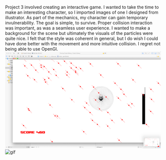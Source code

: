 Project 3 involved creating an interactive game. I wanted to take the time to make an interesting character, so I imported images of one I designed from illustrator. As part of the mechanics, my character can gain temporary invulnerability. The goal is simple, to survive. Proper collision interaction was important, as was a seamless user experience. I wanted to make a background for the scene but ultimately the visuals of the particles were quite nice. I felt that the style was coherent in general, but I do wish I could have done better with the movement and more intuitive collision. I regret not being able to use OpenGl.
![image](screenS.png)
![gif](screenR.gif)
